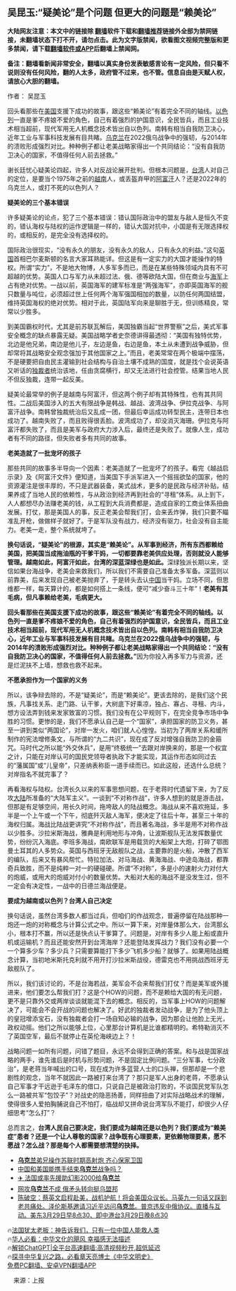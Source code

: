  <!-- 面包屑导航 --> <h2>吴昆玉:“疑美论”是个问题 但更大的问题是“赖美论”</h2> <p class="notice"><b>大陆网友注意：本文中的链接除 <a href="https://github.com/bannedbook/fanqiang" >翻墙</a>软件下载和<a href="https://github.com/killgcd/justmysocks/blob/master/README.md">翻墙推荐</a>链接外全部为禁网链接，未翻墙状态下打不开，请勿点击。此为文字版禁闻，欲看图文视频完整版和更多禁闻，请下载<a href="https://github.com/bannedbook/fanqiang">翻墙软件或APP</a>后翻墙上禁闻网。</p><p>备注：翻墙看新闻非常安全，翻墙以真实身份发表敏感言论有一定风险，但只看不说则没有任何风险，翻的人太多，政府管不过来，也不管。信息自由是天赋人权，请放心大胆的翻墙。</b></p>  <div class="entry"> <p>作者： 吴昆玉</p> <p id="summary">回头看那些在<a href="https://www.bannedbook.org/bnews/tag/%e7%be%8e%e5%9b%bd/" class="st_tag internal_tag" rel="tag" title="标签 美国 下的日志">美国</a>支援下成功的故事，跟这些“赖美论”有着完全不同的轴线。<a href="https://www.bannedbook.org/bnews/tag/%e4%bb%a5%e8%89%b2%e5%88%97/" class="st_tag internal_tag" rel="tag" title="标签 以色列 下的日志">以色列</a>一直是爹不疼娘不爱的角色，自己有着强烈的护国意识，全民皆兵，而且工业技术相当超前，现代军用无人机概念技术皆出自以色列。南韩有相当自我防卫决心，近年工业与军事科技发展有目共睹。<a href="https://www.bannedbook.org/bnews/tag/%e4%b9%8c%e5%85%8b%e5%85%b0/" class="st_tag internal_tag" rel="tag" title="标签 乌克兰 下的日志">乌克兰</a>在2022俄乌战争中的强韧，与2014年的溃败形成强烈对比。种种例子都让老美战略家得出一个共同结论：“没有自我防卫决心的国家，不值得任何人前去拯救。”</p> <p>谢长廷忧心疑美论四起，许多人对反战论展开批判。但根本问题是，<a href="https://www.bannedbook.org/bnews/tag/%e5%8f%b0%e6%b9%be/" class="st_tag internal_tag" rel="tag" title="标签 台湾 下的日志">台湾</a>人对自己的定位，是要当个1975年之前的<a href="https://www.bannedbook.org/bnews/tag/%e8%b6%8a%e5%8d%97/" class="st_tag internal_tag" rel="tag" title="标签 越南 下的日志">越南</a>人，或丢盔弃甲的<a href="https://www.bannedbook.org/bnews/tag/%e9%98%bf%e5%af%8c%e6%b1%97/" class="st_tag internal_tag" rel="tag" title="标签 阿富汗 下的日志">阿富汗</a>人？还是2022年的乌克兰人，或打不死的以色列人？</p> <p><strong>疑美论的三个基本错误</strong></p> <p>许多疑美论的论点，犯了三个基本错误：错认国际政治中的盟友与敌人是恒久不变的，错认海权与陆权的运作逻辑是一样的，错认大国对抗中，小国是有无限选择权的，或相反的，是完全没有选择权的。</p>  <p>国际政治很现实，“没有永久的朋友，没有永久的敌人，只有永久的利益。”这句<a href="https://www.bannedbook.org/bnews/tag/%e8%8b%b1%e5%9b%bd/" class="st_tag internal_tag" rel="tag" title="标签 英国 下的日志">英国</a>首相巴尔麦斯顿的名言大家耳熟能详。但这是有一定实力的大国才能操作的特权。所谓“实力”，不是地大物博，人多军多而已，而是在某些特殊领域内具有不可超越的优势。英国人口与军力从未超过法、俄、德等欧陆大国，但在商业与<a href="https://www.bannedbook.org/bnews/tag/%e6%b5%b7%e5%86%9b/" class="st_tag internal_tag" rel="tag" title="标签 海军 下的日志">海军</a>上占有绝对优势。一战以前，英国海军的建军标准是“两强海军”，亦即英国海军的舰只数量与吨位，必须超过世上任何两个海军强国相加的数量，以防任何两国结盟，维持英国海权的绝对优势。相对于此，英国陆军向来是聊胜于无，但训练精良，常常以少胜多。</p> <p>到美国霸权时代，尤其是前苏联瓦解后，美国独霸当起“世界警察”之后，美式军事安全概念的缺点暴露无疑。美国战略学者史奈德讲得最透彻：“美国有独特优势，北边是他兄弟，南边是他儿子，左边是鱼，右边是鱼，本土从未遭到战争威胁，但却常将其战略安全观念强加于其他国家之上。”而且，老美常常在两个极端中摆荡，不是硬要把自由民主灌输到社会结构与自治土壤不成熟的国度，就是找个会说英语又听话的<a href="https://www.bannedbook.org/bnews/tag/%e7%8b%ac%e8%a3%81%e8%80%85/" class="st_tag internal_tag" rel="tag" title="标签 独裁者 下的日志">独裁者</a>统治该地，任由贪腐横行，却又无法进行社会控管。结果当地人民不但反独裁，连带一起反美。</p> <p>疑美论最常举的例子是越南与阿富汗，但这两个例子却有其特殊性，也有其共同性。二战后美国涉入的五大有限战争是韩战、越战、波湾战争、伊拉克战争、与阿富汗战争。南韩曾独裁统治后又乱成一团，但最后幸运成功转型民主，连带日本也成功了。越南失败了，而且败得很丢脸。波湾成功了，却没消灭海珊。伊拉克与阿富汗都失败了，而且是美军与政府大力涉入后，最终还是失败了。就像人生，成功者有不同的路径，但失败者多有共同的故事。</p> <p><strong>老美造就了一批宠坏的孩子</strong></p> <p>那些共同的故事多半导向一个因素：老美造就了一批宠坏了的孩子。看完《越战启示录》及《阿富汗文件》便知道，当美国下手派军进入一个摇摇欲坠的国家，他的资源灌注是很丰厚的，不只是武器装备，美式战术，更多的是民政与经济补贴，结果养成了当地人民的依赖性，与从政治到经济再到社会的“寻租”体系。从上到下，人人都想尽办法赚老美的钱，从工程到大兵消费都是，造成自家的工商业体系扭曲发展。打仗，那是美国人的事，反正老美会帮我们打，会来丢炸弹，我们只要不瞄准乱开枪，做做样子就好了。于是军队没有战力，经济没有驱力，社会没有自主能力。老美一走，整个系统就垮了。</p>  <p><strong>换句话说，“疑美论”的根源，其实是“赖美论”。从军事到经济，所有东西都赖给美国，把美国当成拖油瓶的干爹干妈，一切都要靠老美供应处理，否则就没人能够管理。越南如此，阿富汗如此，台湾的深蓝深绿也是如此。</strong>深绿独派长期以来，坚信如果台海战争，老美会来救我们，所以我们不需要自己准备太多军备。深蓝则以前靠美，后来发现自己被老美抛弃了，于是转头去认<span class='wp_keywordlink_affiliate'><a href="https://www.bannedbook.org/" title="中国" target="_blank">中国</a></span>当干妈。立场不同，但思维都一样，每天算计的，都是如何搭上一条线，便可“减少奋斗三十年”！<strong>老美有其毛病，但凡事赖给老美，毛病更大。</strong></p> <p><strong>回头看那些在美国支援下成功的故事，跟这些“赖美论”有着完全不同的轴线。以色列一直是爹不疼娘不爱的角色，自己有着强烈的护国意识，全民皆兵，而且工业技术相当超前，现代军用无人机概念技术皆出自以色列。南韩有相当自我防卫决心，近年工业与军事科技发展有目共睹。乌克兰在2022俄乌战争中的强韧，与2014年的溃败形成强烈对比。种种例子都让老美战略家得出一个共同结论：“没有自我防卫决心的国家，不值得任何人前去拯救。”</strong>因为你投入再多军力与资源，还是烂泥扶不上墙，想救也救不起来。</p> <p><strong>不愿承担作为一个国家的义务</strong></p> <p>所以，该争辩去除的，不是“疑美论”，而是“赖美论”。更该去除的，是我们这个民族，凡事找关系、走门路、认干爹，大树底下好乘凉，独占、寡占、寻租、内斗，想方设法弄到钱来发家致富的习惯。我们没有在公平规则下，在完全竞争市场中争胜的习惯。更惨的是，我们不愿承认自己是一个“国家”，承担国家的防卫义务，甚至一讲到类似“两国论”，对岸一发火，咱们就人心惶惶。当初为了两岸关系和缓所制作的宪法增修条文，与所谓的“九二共识”，现在成了反对增强自我防卫的金箍咒。马时代之所以能“外交休兵”，是用“终极统一”去跟对岸换来的，那是一个权宜之计，只能在对岸认可的国民党领导者执政下才能实现，其运作形态如同过去的“藩属国”或“儿皇帝”，只差纳表称臣一道手续而已。如此这般，还选什么总统？对岸指名不就完事了？</p> <p>再看海权与陆权。台湾长久以来的军事思想问题，在于老蒋时代遗留下来，为了反攻<span class='wp_keywordlink_affiliate'><a href="https://www.bannedbook.org/" title="大陆" target="_blank">大陆</a></span>所准备的“大陆军主义”。一谈到“不对称作战”，许多人想到的就是游击战，但那是有足够空间，用长久时间，拖垮敌人的陆战概念。海战从来不喜欢拖延，多半是一个上午或一个下午，彻底歼灭敌人海军，便决定了往后十年，甚至三十年的海权归属。海战比陆战更讲究“不对称作战”，而且著名海战，多半是用不对称作战以少胜多。沙拉米斯海战，雅典是利用地形与冲角，让波斯舰队无法发挥数量优势，纷纷沉入海底。李班多海战，南欧联军是用载货的大船架上大炮，打碎了鄂图曼土耳其的人多势众。英国与西班牙无敌舰队之战，主要靠的是火船，冲散了西军的编队，后来又有暴风帮忙。特拉加法、对马海战、黄海海战、中途岛海战，都靠奇兵致胜，而不是纯粹一对一的硬碰硬。所谓“不对称”，多是小的速射火力对付大的炮威，或用大的炮威对付小的数量优势。大船对大船的海战不是没发生过，但不一定会有决定性，一战中的日德兰海战便是。</p>  <p><strong>要成为越南或以色列？台湾人自己决定</strong></p> <p>换句话说，虽然台湾多数人都当过兵，但咱们的作战观念，普遍停留在陆战那种一炮还一炮的对称概念与计算公式之中。所以一算下来，对岸量体那么大，台湾那幺小，根本打不赢，所以还是快点认干爹算了。问题是，对岸有多少人能上船或直升机或运输机？而且还能安然开到台湾海岸？还能登陆发挥战力？我们没有必要一个一个算多少车？多少兵？只需要算能打下多少飞机多少船？就够了。如果用陆战概念计算，当初地米斯托克利就不用开打沙拉米斯战役，德雷克也不用挑战西班牙无敌舰队了。</p> <p>所以，我们该讨论的，不是台海若战，美军会不会来帮我们打仗？而是美军或外援进来，他们要怎么帮我们打？这是个HOW的问题，而不是赖给大国的有无问题，更不是只靠外交或两岸谈谈就能混下去的概念。相反的，当军事上HOW的问题解决了，可能会不会开战的问题也解决了。好武的独裁者发动战争，是为了他头顶上的皇冠增添宝石，没有独裁者会打一场自知必输的战争，因为那会让他脸上无光，政权动摇。他们之所以能够上位，心里那台计算机是比谁都精明的。希特勒消灭不了英国空军，最后不就停止在英伦海峡边上？！</p> <p>战略问题一如所有问题，问错了题目，永远不会得到正确的答案。和与战是国家战略的两手，谁先谁后是时机与形势问题，不是固定比例问题。“三分军事，七分政治”，是老蒋当年喊出的口号，现在成为许多蓝营人士的口头禅，但那却是一个悲剧性的观念，当年不就因此一路被打来台湾了？那只是军人出身的老蒋，不愿承认自己军事才干远逊于毛泽东的借口，只说自己是被政治打败的，不谈国民党军队怎么一路被共军“包饺子”？对战史的隐恶扬善，同样扭曲了对实际战略战术的理解，使得很多人爱拍胸脯说自己不怕打，临战却又拼命说台湾军队不能打，却很少人仔细思考“怎么打”？</p> <p>总而言之，<strong>台湾人民自己要决定，我们要成为越南还是以色列？我们要成为“赖美症”患者？还是一个让人尊敬的国家？战争既有心理要素，更依赖物理要素，愿不愿战？怎么战？那是每个人都需要想清楚的抉择。</strong></p>  <!--<div id="taboola-mid-1"></div>--><ul class='op-related-articles' title='相关阅读'> <li><a href='https://www.bannedbook.org/bnews/bannedvideo/20230330/1865996.html' target='_blank'><b>乌克兰</b>弟兄操作苏联时期高射炮 齐心保家卫国</a></li> <li><a href='https://www.bannedbook.org/bnews/cbnews/20230330/1865949.html' target='_blank'>中国和美国能携手结束<b>乌克兰</b>战争吗？</a></li> <li><a href='https://www.bannedbook.org/bnews/sohnews/20230329/1865837.html' target='_blank'>✈️ 法国或率先援助幻影2000给<b>乌克兰</b></a></li> <li><a href='https://www.bannedbook.org/bnews/cnnews/20230329/1865814.html' target='_blank'>网攻<b>乌克兰</b>不成 俄矛头转向挺乌盟邦</a></li> <li><a href='https://www.bannedbook.org/bnews/sohnews/20230329/1865783.html' target='_blank'>陈破空：蔡英文启程赴美，战机护航！将会美国众议长。马英九一句话又踩到老共痛处。泽伦斯基邀请习近平访问<b>乌克兰</b>。普京违反中俄协议。直播与互动。美东3月29日早8点30、即中港台3月29日晚8点30</a></li> </ul> <p class="texttj"> 🔥<a href="https://www.bannedbook.org/bnews/ssgc/20230219/1850782.html" target="_blank">法国犹太老板：神告诉我们，只有一位中国人能救人类</a><br/> 🔥<a href="https://www.bannedbook.org/bnews/comments/20220220/1694796.html" target="_blank">华人必看：中华文化的飓风 幸福感无法描述</a><br/> 🔥<a href="https://github.com/bannedbook/fanqiang/wiki/V2ray%E6%9C%BA%E5%9C%BA" target="_blank">解锁ChatGPT|全平台高速翻墙:高清视频秒开,超低延迟</a><br/> 🔥<a href="https://www.bannedbook.org/bnews/comments/20220808/1768773.html" target="_blank">探寻中华复兴之路，必看章天亮博士《中华文明史》</a><br/> <a href="https://github.com/bannedbook/fanqiang/wiki/%E7%A6%81%E9%97%BB%E7%BD%91%E5%AE%89%E5%8D%93%E7%BF%BB%E5%A2%99%E6%96%B0%E9%97%BBAPP" target="_blank">免费PC翻墙、安卓VPN翻墙APP</a><br/> </p><p class="src-info">　来源：上报 </p><a name='sharetosocial'></a> <div style="margin-bottom:5px;padding-bottom:5px;clear:both"> <div id="archive-pix-1" class="banner-ads"> <!-- AuctionX Display platform tag START --> <div id="27602x728x90x621x_ADSLOT1" clicktrack="%%CLICK_URL_ESC%%"></div>  <!-- AuctionX Display platform tag END --> </div> <div id="archive-pix-2" class="banner-ads"> <!-- AuctionX Display platform tag START --> <div id="27556x300x250x621x_ADSLOT1" clicktrack="%%CLICK_URL_ESC%%" style="margin:0 auto;text-align:center"></div>  <!-- AuctionX Display platform tag END --> </div> </div>  <div id="archive-pix-1" class="banner-ads"> <!-- AuctionX Display platform tag START --> <div id="27603x728x90x621x_ADSLOT1" clicktrack="%%CLICK_URL_ESC%%"></div>  <!-- AuctionX Display platform tag END --> </div> </div><!--END ENTRY--> 